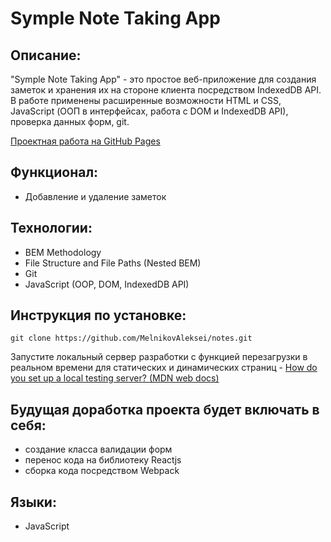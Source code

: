 # Symple Note Taking App

## Описание:

"Symple Note Taking App" - это простое веб-приложение для создания заметок и хранения их на стороне клиента посредством IndexedDB API. В работе применены расширенные возможности HTML и CSS, JavaScript (ООП в интерфейсах, работа с DOM и IndexedDB API), проверка данных форм, git.

[Проектная работа на GitHub Pages](https://melnikovaleksei.github.io/notes/)

## Функционал:

* Добавление и удаление заметок

## Технологии:

* BEM Methodology
* File Structure and File Paths (Nested BEM)
* Git
* JavaScript (OOP, DOM, IndexedDB API)

## Инструкция по установке:

```
git clone https://github.com/MelnikovAleksei/notes.git
```
Запустите локальный сервер разработки с функцией перезагрузки в реальном времени для статических и динамических страниц - [How do you set up a local testing server? (MDN web docs)](https://developer.mozilla.org/en-US/docs/Learn/Common_questions/set_up_a_local_testing_server)


## Будущая доработка проекта будет включать в себя:

* создание класса валидации форм
* перенос кода на библиотеку Reactjs
* сборка кода посредством Webpack

## Языки:
* JavaScript
